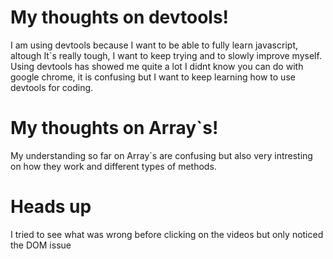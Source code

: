 # My thoughts on devtools!

I am using devtools because I want to be able to fully learn javascript, altough It`s really tough, I want to keep trying and to slowly improve myself.
Using devtools has showed me quite a lot I didnt know you can do with google chrome, it is confusing but I want to keep learning how to use devtools for coding.

# My thoughts on Array`s!

My understanding so far on Array`s are confusing but also very intresting on how they work and different types of methods.

# Heads up

I tried to see what was wrong before clicking on the videos but only noticed the DOM issue
